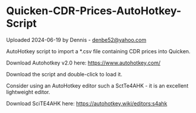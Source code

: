 # Quicken-CDR-Prices-AutoHotkey-Script
Uploaded 2024-06-19 by Dennis - denbe52@yahoo.com

AutoHotkey script to import a *.csv file containing CDR prices into Quicken.

Download Autohotkey v2.0 here: https://www.autohotkey.com/

Download the script and double-click to load it.

Consider using an AutoHotkey editor such a SctTe4AHK - it is an excellent lightweight editor.

Download SciTE4AHK here: https://autohotkey.wiki/editors:s4ahk

